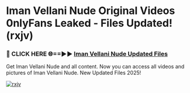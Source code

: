 # Iman Vellani Nude Original Videos 0nlyFans Leaked - Files Updated! (rxjv)

<h3>🔴 CLICK HERE 🌐==►► <a href="https://tinyurl.com/5h6xmrr3" rel="nofollow">Iman Vellani Nude Updated Files</a></h3>

Get Iman Vellani Nude and all content. Now you can access all videos and pictures of Iman Vellani Nude. New Updated Files 2025!

[![rxjv](https://i.imgur.com/KVD873Z.gif)](https://tinyurl.com/5h6xmrr3)

